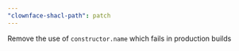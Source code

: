 ```yaml
---
"clownface-shacl-path": patch
---
```


Remove the use of `constructor.name` which fails in production builds

